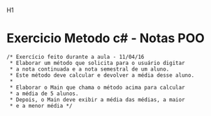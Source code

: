 H1
# Exercicio Metodo c# -  Notas POO


    /* Exercício feito durante a aula - 11/04/16 
     * Elaborar um método que solicita para o usuário digitar
     * a nota continuada e a nota semestral de um aluno.
     * Este método deve calcular e devolver a média desse aluno.
     * 
     * Elaborar o Main que chama o método acima para calcular 
     * a média de 5 alunos.
     * Depois, o Main deve exibir a média das médias, a maior
     * e a menor média */
